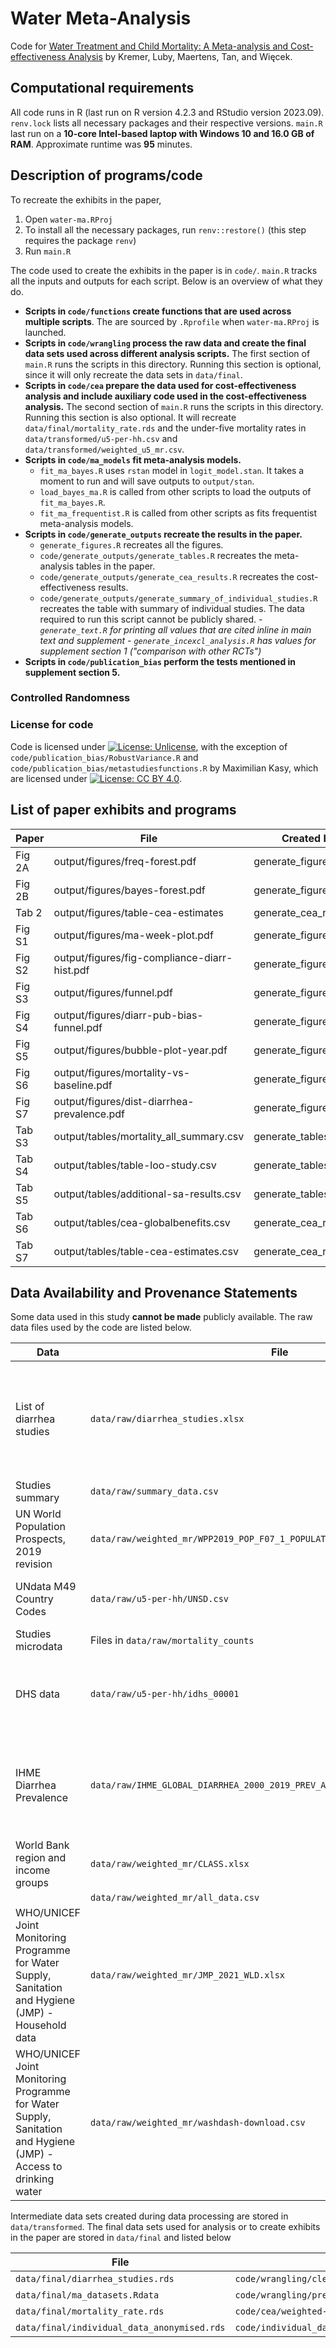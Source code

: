 # Water Meta-Analysis

Code for [Water Treatment and Child Mortality: A Meta-analysis and Cost-effectiveness Analysis](https://bfi.uchicago.edu/working-paper/2022-26/) by Kremer, Luby, Maertens, 
Tan, and Więcek.

## Computational requirements

All code runs in R (last run on R version 4.2.3 and RStudio version 2023.09). `renv.lock` lists all necessary packages and their respective versions. `main.R` last run on a **10-core Intel-based laptop with Windows 10 and 16.0 GB of RAM**. Approximate runtime was **95** minutes.

## Description of programs/code

To recreate the exhibits in the paper,

1. Open `water-ma.RProj`
2. To install all the necessary packages, run `renv::restore()` (this step requires the package `renv`)
3. Run `main.R`

The code used to create the exhibits in the paper is in `code/`. `main.R` tracks all the inputs and outputs for each script. Below is an overview of what they do.

- **Scripts in `code/functions` create functions that are used across multiple scripts**. The are sourced by `.Rprofile` when `water-ma.RProj` is launched.
- **Scripts in `code/wrangling` process the raw data and create the final data sets used across different analysis scripts.** The first section of `main.R` runs the scripts in this directory. Running this section is optional, since it will only recreate the data sets in `data/final`.
- **Scripts in `code/cea` prepare the data used for cost-effectiveness analysis and include auxiliary code used in the cost-effectiveness analysis.** The second section of `main.R` runs the scripts in this directory. Running this section is also optional. It will recreate `data/final/mortality_rate.rds` and the under-five mortality rates in `data/transformed/u5-per-hh.csv` and `data/transformed/weighted_u5_mr.csv`.
- **Scripts in `code/ma_models` fit meta-analysis models.** 
  - `fit_ma_bayes.R` uses `rstan` model in `logit_model.stan`. It takes a moment to run and will save outputs to `output/stan`. 
  - `load_bayes_ma.R` is called from other scripts to load the outputs of `fit_ma_bayes.R`.
  - `fit_ma_frequentist.R` is called from other scripts as fits frequentist meta-analysis models.
- **Scripts in `code/generate_outputs` recreate the results in the paper.**
  - `generate_figures.R` recreates all the figures.
  - `code/generate_outputs/generate_tables.R` recreates the meta-analysis tables in the paper.
  - `code/generate_outputs/generate_cea_results.R` recreates the cost-effectiveness results.
  - `code/generate_outputs/generate_summary_of_individual_studies.R` recreates the table with summary of individual studies. The data required to run this script cannot be publicly shared.
  _- `generate_text.R` for printing all values that are cited inline in main text and supplement_
  _- `generate_incexcl_analysis.R` has values for supplement section 1 ("comparison with other RCTs")_
- **Scripts in `code/publication_bias` perform the tests mentioned in supplement section 5.** 

### Controlled Randomness

### License for code

Code is licensed under [![License: Unlicense](https://img.shields.io/badge/License-Unlicense-blue.svg)](http://unlicense.org/), with the exception of `code/publication_bias/RobustVariance.R` and `code/publication_bias/metastudiesfunctions.R` by Maximilian Kasy, which are licensed under [![License: CC BY 4.0](https://img.shields.io/badge/License-CC_BY_4.0-lightgrey.svg)](https://creativecommons.org/licenses/by/4.0/).

## List of paper exhibits and programs

| Paper   | File                                         | Created by             |
|---------|----------------------------------------------|------------------------|
| Fig 2A  | output/figures/freq-forest.pdf               | generate_figures.R     |
| Fig 2B  | output/figures/bayes-forest.pdf              | generate_figures.R     |
| Tab 2   | output/figures/table-cea-estimates           | generate_cea_results.R |
| Fig S1  | output/figures/ma-week-plot.pdf              | generate_figures.R     |
| Fig S2  | output/figures/fig-compliance-diarr-hist.pdf | generate_figures.R     |
| Fig S3  | output/figures/funnel.pdf                    | generate_figures.R     |
| Fig S4  | output/figures/diarr-pub-bias-funnel.pdf     | generate_figures.R     |
| Fig S5  | output/figures/bubble-plot-year.pdf          | generate_figures.R     |
| Fig S6  | output/figures/mortality-vs-baseline.pdf     | generate_figures.R     |
| Fig S7  | output/figures/dist-diarrhea-prevalence.pdf  | generate_figures.R     |
| Tab S3  | output/tables/mortality_all_summary.csv      | generate_tables.R      |
| Tab S4  | output/tables/table-loo-study.csv            | generate_tables.R      |
| Tab S5  | output/tables/additional-sa-results.csv      | generate_tables.R      |
| Tab S6  | output/tables/cea-globalbenefits.csv         | generate_cea_results.R |
| Tab S7  | output/tables/table-cea-estimates.csv        | generate_cea_results.R |

## Data Availability and Provenance Statements

Some data used in this study **cannot be made** publicly available. The raw data files used by the code are listed below.

| Data              | File                              | Provided | Citation | License | Notes |
| ----------------- | --------------------------------- | -------- | -------- | ------- |----- |
| List of diarrhea studies | `data/raw/diarrhea_studies.xlsx`  | Yes |   | [![License: CC BY 3.0 IGO](https://img.shields.io/badge/License-CC_BY_3.0_IGO-lightgrey.svg)](http://creativecommons.org/licenses/by/3.0/igo/) | Contains data provided in the supplementary material Wolf et al., 2018. The original datset from extracted from the publication available [here](https://onlinelibrary.wiley.com/doi/10.1111/tmi.13051). The data was provided for 80 studies included in the meta-anlysis. We added the relevant data for studies included in the meta-anlysis but not included in the Wolf et al., 2018 study (Peletz et al., 2012, Null et al., 2018, 	Luby et al., 2018, Humphrey et al., 2019, Kirby et al., 2019, Haushofer et al., 2020, Dupas et al., 2021, and ucation vs control) Quick et al., 1999, Conroy et al. 1999, Morris et al. 2018). In addition to the existing data, we added the following information for each of the studies - 1. Compliance rate, and 2. How is compliance defined. Wolf et al., 2018 collects estimates for under-5 diarrhea morbidity in studies with any WaSH intervention. |
| Studies summary   | `data/raw/summary_data.csv`       | Yes      |          |         | Summary data on each RCT, number of cases in treat, number of cases in control etc.  |
| UN World Population Prospects, 2019 revision | `data/raw/weighted_mr/WPP2019_POP_F07_1_POPULATION_BY_AGE_BOTH_SEXES.xlsx` | Yes | United Nations, Department of Economic and Social Affairs, Population Division ([2019]). World Population Prospects [2019], archive. | Copyright © 1992-2022 by United Nations [![License: CC BY 3.0 IGO](https://img.shields.io/badge/License-CC_BY_3.0_IGO-lightgrey.svg)](http://creativecommons.org/licenses/by/3.0/igo/) | Downloaded from [https://population.un.org/](https://population.un.org/wpp/Download/Archive/Standard/) on on Apr 5, 2023|
| UNdata M49 Country Codes | `data/raw/u5-per-hh/UNSD.csv` | Yes | | Terms of use available at [https://data.un.org/](https://data.un.org/Host.aspx?Content=UNdataUse) | Copied from [https://unstats.un.org/](https://unstats.un.org/unsd/methodology/m49/) on on Apr 5, 2023 |
| Studies microdata | Files in `data/raw/mortality_counts` | No       |          |         | This data was acquired directly with the authors of each paper included in the study. |
| DHS data | `data/raw/u5-per-hh/idhs_00001` | No | Elizabeth Heger Boyle, Miriam King and Matthew Sobek. IPUMS-Demographic and Health Surveys: Version 9 [dataset]. IPUMS and ICF, 2022. https://doi.org/10.18128/D080.V9 | | Accessed through [https://dhsprogram.com/data/Access-Instructions.cfm] on Apr 5, 2023 |
| IHME Diarrhea Prevalence | `data/raw/IHME_GLOBAL_DIARRHEA_2000_2019_PREV_A1_S3_ADMIN_1_Y2020M08D31.CSV` | No | Institute for Health Metrics and Evaluation (IHME). Global Under-5 Diarrhea Incidence, Prevalence, and Mortality Geospatial Estimates 2000-2019. Seattle, United States of America: Institute for Health Metrics and Evaluation (IHME), 2020. | | Downloaded from [https://ghdx.healthdata.org/](https://ghdx.healthdata.org/sites/default/files/record-attached-files/IHME_GLOBAL_DIARRHEA_2000_2019_DATA_INPUT_SOURCES_Y2020M08D31_0.XLSX)) on on Jul 28, 2023|
| World Bank region and income groups | `data/raw/weighted_mr/CLASS.xlsx` | | | | Downloaded from (https://datahelpdesk.worldbank.org)[https://datahelpdesk.worldbank.org/knowledgebase/articles/906519-world-bank-country-and-lending-groups] on Apr 5, 2023 |
| | `data/raw/weighted_mr/all_data.csv` | | | | |
| WHO/UNICEF Joint Monitoring Programme for Water Supply, Sanitation and Hygiene (JMP) - Household data | `data/raw/weighted_mr/JMP_2021_WLD.xlsx` | | | | Downloaded from [https://washdata.org](https://washdata.org/data/country/WLD/household/download) on on Apr 5, 2023 |
| WHO/UNICEF Joint Monitoring Programme for Water Supply, Sanitation and Hygiene (JMP) - Access to drinking water | `data/raw/weighted_mr/washdash-download.csv` | | | | Downloaded from [https://washdata.org/](https://washdata.org/data/household#!/table?geo0=region&geo1=sdg) on Apr 5, 2023 |

 Intermediate data sets created during data processing are stored in `data/transformed`. The final data sets used for analysis or to create exhibits in the paper are stored in `data/final` and listed below

| File                        | Created by | Provided | Citation |
| --------------------------- | ---------- | -------- | -------- |
| `data/final/diarrhea_studies.rds` | `code/wrangling/clean_studies_list.R` | Yes | |
| `data/final/ma_datasets.Rdata`    | `code/wrangling/prep_adjusted_data.R` | Yes | |
| `data/final/mortality_rate.rds`   | `code/cea/weighted-mr.R` | Yes | |
| `data/final/individual_data_anonymised.rds`  | `code/individual_data_anonymised/pre_individual_data.R` | Yes | |
